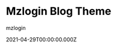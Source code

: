 ---
title: Mzlogin Blog Theme
github: https://github.com/mzlogin/mzlogin.github.io
demo: https://mazhuang.org/
license: MIT
author: mzlogin
author_link: ''
author_twitter: ''
date: 2021-04-29T00:00:00.000Z
ssg:
  - Jekyll
cms: null
css: null
category:
  - Blog
description: A template repository for Jekyll based blog
draft: false
publish_date: '2013-11-11T15:22:57Z'
update_date: '2023-01-16T08:46:35Z'
github_star: 1361
github_fork: 1136
---